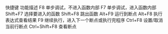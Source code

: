 快捷键 功能描述
F8 单步调试，不进入函数内部
F7 单步调试，进入函数内部
Shift+F7 选择要进入的函数
Shift+F8 跳出函数
Alt+F9 运行到断点
Alt+F8 执行表达式查看结果
F9 继续执行，进入下一个断点或执行完程序
Ctrl+F8 设置/取消当前行断点
Ctrl+Shift+F8 查看断点